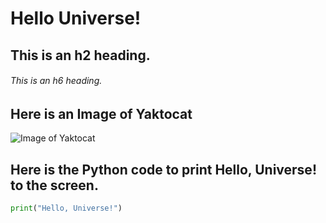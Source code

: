# Hello Universe!
## This is an h2 heading.
###### This is an h6 heading.

## Here is an Image of Yaktocat
![Image of Yaktocat](https://octodex.github.com/images/yaktocat.png)

## Here is the Python code to print Hello, Universe! to the screen.
```python
print("Hello, Universe!")
```
